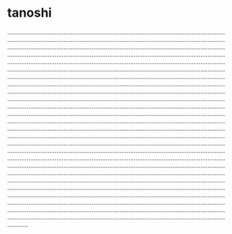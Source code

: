 # tanoshi
....................................................................................................................................................................................................................................................................................................................................................................................................................................................................................................................................................................................................................................................................................................................................................................................................................................................................................................................................................................................................................................................................................................................................................................................................................................................................................................................................................................................................................................................................................................................................................................................................................................................................................................................................................................................................................................................................................................................................................................................................................................................................................................................................................................................................................................................................................................................................................................................................................................................................................................................................................................................................................................................................................................................................................................................................................................................................................................................................................................................................................................................................................................................................................................................................................................................................................................................................................................
